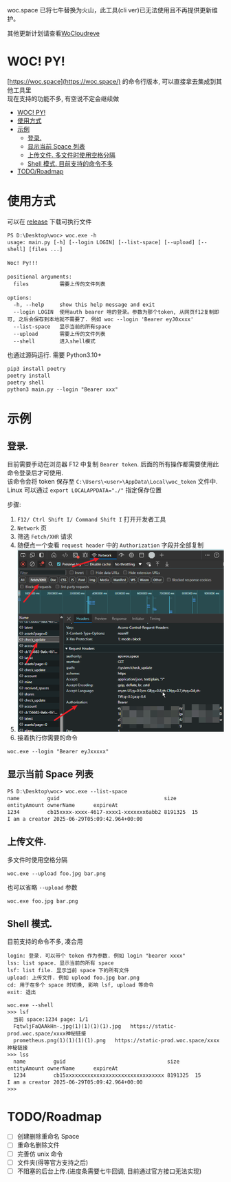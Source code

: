woc.space 已将七牛替换为火山，此工具(cli ver)已无法使用且不再提供更新维护。

其他更新计划请查看[WoCloudreve](https://blog.youngmoe.com/WOC-WoCloudreve-3528d76e6c4d495aaa4e0b474536377c)

# WOC! PY!

[https://woc.space](https://woc.space/) 的命令行版本, 可以直接拿去集成到其他工具里<br>
现在支持的功能不多, 有空说不定会继续做

- [WOC! PY!](#woc-py)
- [使用方式](#使用方式)
- [示例](#示例)
  - [登录.](#登录)
  - [显示当前 Space 列表](#显示当前-space-列表)
  - [上传文件. 多文件时使用空格分隔](#上传文件-多文件时使用空格分隔)
  - [Shell 模式. 目前支持的命令不多](#shell-模式-目前支持的命令不多)
- [TODO/Roadmap](#todoroadmap)

# 使用方式
可以在 [release](https://github.com/ShiinaRinne/pywoc/releases) 下载可执行文件
```
PS D:\Desktop\woc> woc.exe -h
usage: main.py [-h] [--login LOGIN] [--list-space] [--upload] [--shell] [files ...]

Woc! Py!!!

positional arguments:
  files          需要上传的文件列表

options:
  -h, --help     show this help message and exit
  --login LOGIN  使用auth bearer 啥的登录。参数为那个token, 从网页f12复制即可, 之后会保存到本地就不需要了. 例如 woc --login 'Bearer eyJ0xxxx'
  --list-space   显示当前的所有space
  --upload       需要上传的文件列表
  --shell        进入shell模式
```

也通过源码运行. 需要 Python3.10+
```
pip3 install poetry
poetry install
poetry shell
python3 main.py --login "Bearer xxx"
```

# 示例
## 登录. 

  目前需要手动在浏览器 F12 中复制 `Bearer token`. 后面的所有操作都需要使用此命令登录后才可使用. <br>
  该命令会将 token 保存至 `C:\Users\<user>\AppData\Local\woc_token` 文件中. Linux 可以通过 `export LOCALAPPDATA="./"` 指定保存位置
  
  步骤: 
  1. `F12/ Ctrl Shift I/ Command Shift I` 打开开发者工具
  2. `Network` 页 
  3. 筛选 `Fetch/XHR` 请求 
  4. 随便点一个查看 `request header` 中的 `Authorization` 字段并全部复制
  5. ![alt text](image.png)
  6. 接着执行你需要的命令
     
  ```
  woc.exe --login "Bearer eyJxxxxx"
  ```

## 显示当前 Space 列表
  ```
  PS D:\Desktop\woc> woc.exe --list-space
  name         guid                                  size     entityAmount ownerName      expireAt
  1234         cb15xxxx-xxxx-4617-xxxx1-xxxxxxx6abb2 8191325  15           I am a creator 2025-06-29T05:09:42.964+00:00
  ```

## 上传文件. 
多文件时使用空格分隔
  ```
  woc.exe --upload foo.jpg bar.png
  ```
  也可以省略 `--upload` 参数
  ```
  woc.exe foo.jpg bar.png
  ```
## Shell 模式. 
目前支持的命令不多, 凑合用
```
login: 登录. 可以带个 token 作为参数. 例如 login "bearer xxxx"
lss: list space. 显示当前的所有 space
lsf: list file. 显示当前 space 下的所有文件
upload: 上传文件. 例如 upload foo.jpg bar.png
cd: 用于在多个 space 时切换, 影响 lsf, upload 等命令
exit: 退出
```
```
woc.exe --shell
>>> lsf
  当前 space:1234 page: 1/1
  FqtwljFaQAAkHn-.jpg(1)(1)(1)(1).jpg   https://static-prod.woc.space/xxxx神秘链接
  prometheus.png(1)(1)(1)(1).png   https://static-prod.woc.space/xxxx神秘链接
>>> lss
  name         guid                                 size     entityAmount ownerName      expireAt
  1234         cb15xxxxxxxxxxxxxxxxxxxxxxxxxxxxxxxx 8191325  15           I am a creator 2025-06-29T05:09:42.964+00:00
>>>
```
  
# TODO/Roadmap
- [ ] 创建删除重命名 Space
- [ ] 重命名删除文件
- [ ] 完善仿 unix 命令
- [ ] 文件夹(得等官方支持之后)
- [ ] 不阻塞的后台上传.(进度条需要七牛回调, 目前通过官方接口无法实现)
